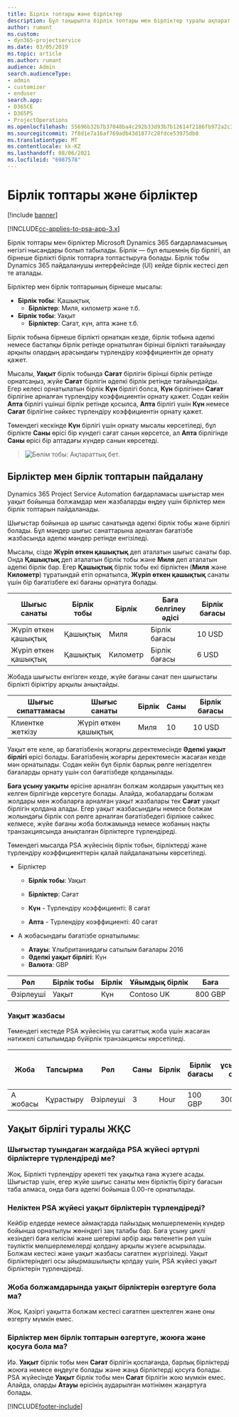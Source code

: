 ```yaml
---
title: Бірлік топтары және бірліктер
description: Бұл тақырыпта бірлік топтары мен бірліктер туралы ақпарат берілген.
author: rumant
ms.custom:
- dyn365-projectservice
ms.date: 03/05/2019
ms.topic: article
ms.author: rumant
audience: Admin
search.audienceType:
- admin
- customizer
- enduser
search.app:
- D365CE
- D365PS
- ProjectOperations
ms.openlocfilehash: 55696b32b7b37048ba4c292b33d93b7b12614f2186fb972a2c3f3732e5512c82
ms.sourcegitcommit: 7f8d1e7a16af769adb43d1877c28fdce53975db8
ms.translationtype: MT
ms.contentlocale: kk-KZ
ms.lasthandoff: 08/06/2021
ms.locfileid: "6987578"
---
```

# <a name="unit-groups-and-units"></a>Бірлік топтары және бірліктер

[!include [banner](../includes/psa-now-project-operations.md)]

[!INCLUDE[cc-applies-to-psa-app-3.x](../includes/cc-applies-to-psa-app-3x.md)]

Бірлік топтары мен бірліктер Microsoft Dynamics 365 бағдарламасының негізгі нысандары болып табылады. Бірлік — бұл өлшемнің бір бірлігі, ал бірнеше бірлікті бірлік топтарға топтастыруға болады. Бірлік тобы Dynamics 365 пайдаланушы интерфейсінде (UI) кейде бірлік кестесі деп те аталады. 

Бірліктер мен бірлік топтарының бірнеше мысалы:
 
- **Бірлік тобы**: Қашықтық 
    - **Бірліктер**: Миля, километр және т.б.
- **Бірлік тобы**: Уақыт
    - **Бірліктер**: Сағат, күн, апта және т.б. 

Бірлік тобына бірнеше бірлікті орнатқан кезде, бірлік тобына әдепкі немесе бастапқы бірлік ретінде орнатылған бірінші бірлікті тағайындау арқылы олардың арасындағы түрлендіру коэффициентін де орнату қажет. 

Мысалы, **Уақыт** бірлік тобында **Сағат** бірлігін бірінші бірлік ретінде орнатсаңыз, жүйе **Сағат** бірлігін әдепкі бірлік ретінде тағайындайды. Егер келесі орнатылатын бірлік **Күн** бірлігі болса, **Күн** бірлігінен **Сағат** бірлігіне арналған түрлендіру коэффициентін орнату қажет. Содан кейін **Апта** бірлігі үшінші бірлік ретінде қосылса, **Апта** бірлігі үшін **Күн** немесе **Сағат** бірлігіне сәйкес түрлендіру коэффициентін орнату қажет. 

Төмендегі кескінде **Күн** бірлігі үшін орнату мысалы көрсетіледі, бұл бірлікте **Саны** өрісі бір күндегі сағат санын көрсетсе, ал **Апта** бірлігінде **Саны** өрісі бір аптадағы күндер санын көрсетеді.

> ![Бөлім тобы: Ақпараттық бет.](media/advanced-2.png)

## <a name="using-units-and-unit-groups"></a>Бірліктер мен бірлік топтарын пайдалану

Dynamics 365 Project Service Automation бағдарламасы шығыстар мен уақыт бойынша болжамдар мен жазбаларды өңдеу үшін бірліктер мен бірлік топтарын пайдаланады. 

Шығыстар бойынша әр шығыс санатында әдепкі бірлік тобы және бірлігі болады. Бұл мәндер шығыс санаттарына арналған бағатізбе жазбасында әдепкі мәндер ретінде енгізіледі. 

Мысалы, сізде **Жүріп өткен қашықтық** деп аталатын шығыс санаты бар. Онда **Қашықтық** деп аталатын бірлік тобы және **Миля** деп аталатын әдепкі бірлік бар. Егер **Қашықтық** бірлік тобы екі бірліктен (**Миля** және **Километр**) тұратындай етіп орнатылса, **Жүріп өткен қашықтық** санаты үшін бір бағатізбеге екі бағаны орнатуға болады.

| Шығыс санаты  | Бірлік тобы  | Бірлік      | Баға белгілеу әдісі  | Бірлік бағасы  |
|-------------------|---------------|-----------|-------------------|-------------------|
| Жүріп өткен қашықтық           | Қашықтық      | Миля      | Бірлік бағасы    | 10 USD            |
| Жүріп өткен қашықтық           | Қашықтық      | Километр | Бірлік бағасы    |  6 USD            |

Жобада шығысты енгізген кезде, жүйе бағаны санат пен шығыстағы бірлікті біріктіру арқылы анықтайды. 

| Шығыс сипаттамасы        | Шығыс санаты  | Бірлік  | Саны  | Бірлік бағасы   |
|----------------------------|---------------------|-------|-----------|----------------|
| Клиентке жеткізу | Жүріп өткен қашықтық             | Миля  | 10        | 10 USD         |

Уақыт өте келе, әр бағатізбенің жоғарғы деректемесінде **Әдепкі уақыт бірлігі** өрісі болады. Бағатізбенің жоғарғы деректемесін жасаған кезде мән орнатылады. Содан кейін бұл бірлік барлық рөлге негізделген бағаларды орнату үшін сол бағатізбеде қолданылады.

**Баға ұсыну уақыты** өрісіне арналған болжам жолдарын уақыттың кез келген бірлігінде көрсетуге болады. Алайда, жобалардағы болжам жолдары мен жобаларға арналған уақыт жазбалары тек **Сағат** уақыт бірлігін қолдана алады. Егер уақыт жазбасындағы немесе болжам жолындағы бірлік сол рөлге арналған бағатізбедегі бірлікке сәйкес келмесе, жүйе бағаны жоба болжамында немесе жобаның нақты транзакциясында анықталған бірліктерге түрлендіреді.

Төмендегі мысалда PSA жүйесінің бірлік тобын, бірліктерді және түрлендіру коэффициенттерін қалай пайдаланатыны көрсетіледі.
- Бірліктер

   - **Бірлік тобы**: Уақыт 
   - **Бірліктер**: Сағат 
    
    - **Күн** - Түрлендіру коэффициенті: 8 сағат       
    - **Апта** - Түрлендіру коэффициенті: 40 сағат  
        
- А жобасындағы бағатізбе орнатылымы:

    - **Атауы**: Ұлыбританиядағы сатылым бағалары 2016 
    - **Әдепкі уақыт бірлігі**: Күн 
    - **Валюта**: GBP

| Рөл      | Бірлік тобы | Бірлік | Ұйымдық бірлік | Баға   |
|-----------|------------|------|---------------------|---------|
| Әзірлеуші | Уақыт       | Күн  | Contoso UK          | 800 GBP |

### <a name="time-entry"></a>Уақыт жазбасы

Төмендегі кестеде PSA жүйесінің үш сағаттық жоба үшін жасаған нәтижелі сатылымдар бүйірлік транзакциясы көрсетіледі.


| Жоба   | Тапсырма    | Рөл      | Саны | Бірлік  | Бірлік бағасы | Шот ұсынылмаған сатылым көлемі |
|-----------|---------|-----------|----------|-------|------------|-----------------------|
| А жобасы | Құрастыру  | Әзірлеуші | 3        | Hour  | 100 GBP    | 300 GBP               |

## <a name="time-unit-faq"></a>Уақыт бірлігі туралы ЖҚС

### <a name="does-psa-convert-to-different-units-in-the-case-of-expenses"></a>Шығыстар туындаған жағдайда PSA жүйесі әртүрлі бірліктерге түрлендіреді ме?
Жоқ. Бірлікті түрлендіру әрекеті тек уақытқа ғана жүзеге асады. Шығыстар үшін, егер жүйе шығыс санаты мен бірліктің бірігу бағасын таба алмаса, онда баға әдепкі бойынша 0.00-ге орнатылады.

### <a name="why-does-psa-convert-time-units"></a>Неліктен PSA жүйесі уақыт бірліктерін түрлендіреді?
Кейбір елдерде немесе аймақтарда пайыздық мөлшерлеменің күндер бойынша орнатылуы жөніндегі заң талабы бар. Баға ұсыну циклі кезіндегі баға келісімі және шегерімі әрбір ақы төленетін рөл үшін тәуліктік мөлшерлемелерді қолдану арқылы жүзеге асырылады. Болжам кестесі және уақыт жазбасы сағатпен жүргізіледі. Уақыт бірліктеріндегі осы айырмашылықты қолдау үшін, PSA жүйесі уақыт бірліктерін түрлендіреді.

### <a name="can-time-units-be-changed-on-project-estimates"></a>Жоба болжамдарында уақыт бірліктерін өзгертуге бола ма?
Жоқ. Қазіргі уақытта болжам кестесі сағатпен шектелген және оны өзгерту мүмкін емес.

### <a name="can-units-and-unit-groups-be-edited-deleted-and-added"></a>Бірліктер мен бірлік топтарын өзгертуге, жоюға және қосуға бола ма?
Иә. **Уақыт** бірлік тобы мен **Сағат** бірлігін қоспағанда, барлық бірліктерді жоюға немесе өңдеуге болады және жаңа бірліктерді қосуға болады. PSA жүйесінде **Уақыт** бірлік тобы мен **Сағат** бірлігін жою мүмкін емес. Алайда, оларды **Атауы** өрісінің аударылған мәтінімен жаңартуға болады.


[!INCLUDE[footer-include](../includes/footer-banner.md)]